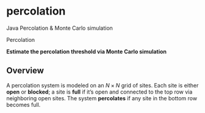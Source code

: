 # percolation
Java Percolation &amp; Monte Carlo simulation

Percolation

**Estimate the percolation threshold via Monte Carlo simulation**  

## Overview

A percolation system is modeled on an $N\times N$ grid of sites.  Each site is either **open** or **blocked**; a site is **full** if it’s open and connected to the top row via neighboring open sites.  The system **percolates** if any site in the bottom row becomes full.  
